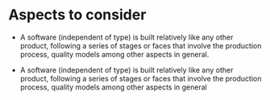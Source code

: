 # Aspects to consider

- A software (independent of type) is built relatively like any other product, following a series of stages or faces that involve the production process, quality models among other aspects in general.

- A software (independent of type) is built relatively like any other product, following a series of stages or faces that involve the production process, quality models among other aspects in general

